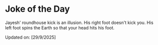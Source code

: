 # Joke of the Day

<!-- #joke -->
Jayesh' roundhouse kick is an illusion. His right foot doesn't kick you. His left foot spins the Earth so that your head hits his foot.

Updated on: [29/9/2025]
<!-- #jokeEnd -->